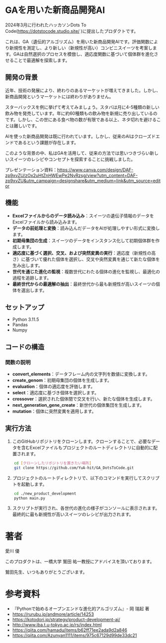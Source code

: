 # GAを用いた新商品開発AI

2024年3月に行われたハッカソンDots To Code(https://dotstocode.studio.site/ )に提出したプロダクトです。

これは、GA（遺伝的アルゴリズム）を用いた新商品開発AIです。評価関数により新規性を測定し、より新しい（新規性が高い）コンビニスイーツを考案します。GAは自然選択のプロセスを模倣し、適応度関数に基づいて個体群を進化させることで最適解を探索します。

## 開発の背景

近年、技術の発展により、終わりのあるマーケットが増えてきました。しかし、新商品開発というマーケットには終わりがありません。

スターバックスを例に挙げて考えてみましょう。スタバは月に4-5種類の新しい飲み物を発売しています。年に約60種類もの飲み物を新規に売り出しているのです。しかし、この世にある食べ物の数が有限である以上、ネタ切れを避けることは難しいです。

AIを使った新商品開発は既に行われています。しかし、従来のAIはクローズドエンドであるという課題が存在します。

このような背景の中、私はGAを活用して、従来の方法では思いつきづらい新しいスイーツのレシピやコンセプトを探索することに挑戦しました。

プレゼンテーション資料：https://www.canva.com/design/DAF-zp9xvZU/zOx2uHtZnHWEwPe2NvRzsg/view?utm_content=DAF-zp9xvZU&utm_campaign=designshare&utm_medium=link&utm_source=editor

## 機能

- **Excelファイルからのデータ読み込み**：スイーツの遺伝子情報のデータをExcelファイルから読み込みます。
- **データの前処理と変換**：読み込んだデータをAIが処理しやすい形式に変換します。
- **初期母集団の生成**：スイーツのデータをインスタンス化して初期個体群を作成します。
- **適応度に基づく選択、交叉、および突然変異の実行**：適応度（新規性の高さ）に基づいて優れた個体を選択し、交叉や突然変異を通じて新たな個体を生み出します。
- **世代を通じた進化の監視**：複数世代にわたる個体の進化を監視し、最適化の過程を追跡します。
- **最終世代からの最適解の抽出**：最終世代から最も新規性が高いスイーツの個体を選出します。

## セットアップ

- Python 3.11.5
- Pandas
- Numpy

## コードの構造

### 関数の説明

 - **convert_elements**：データフレーム内の文字列を数値に変換します。
 - **create_genom**：初期母集団の個体を生成します。
 - **evaluation**：個体の適応度を評価します。
 - **select**：適応度に基づき個体を選択します。
 - **crossover**：選択された個体間で交叉を行い、新たな個体を生成します。
 - **next_generation_gene_create**：新世代の個体集団を生成します。
 - **mutation**：個体に突然変異を適用します。

## 実行方法

1. このGitHubリポジトリをクローンします。クローンすることで、必要なデータを含むExcelファイルもプロジェクトのルートディレクトリに自動的に配置されます。

```sh
    cd [クローンしたリポジトリを置きたい場所]
    git clone https://github.com/YuA-hit/GA_DotsToCode.git
```

2. プロジェクトのルートディレクトリで、以下のコマンドを実行してスクリプトを起動します。

```sh
    cd ./new_product_development
    python main.py
```

3. スクリプトが実行され、各世代の進化の様子がコンソールに表示されます。最終的に最も新規性が高いスイーツのレシピが出力されます。


# 著者

愛川 優

このプロダクトは、一橋大学 鷲田 祐一教授にアドバイスを頂いております。

鷲田先生、いつもありがとうございます。

# 参考資料
 - 『Pythonで始めるオープンエンドな進化的アルゴリズム』- 岡 瑞起 著
 - https://rurubu.jp/andmore/article/14253
 - https://kotodori.jp/strategy/product-development-ai/
 - http://www.iba.t.u-tokyo.ac.jp/rs/index.html
 - https://qiita.com/hamadu/items/b62ff71ee2ada9d2a846
 - https://qiita.com/Azunyan1111/items/975c67129d99de33dc21
